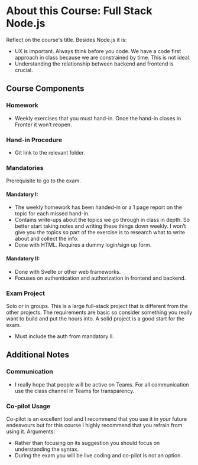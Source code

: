 # About this Course: **Full Stack Node.js**

Reflect on the course's title.  Besides Node.js it is:

- UX is important. Always think before you code. We have a code first approach in class because we are constrained by time. This is not ideal.
- Understanding the relationship between backend and frontend is crucial.  


## Course Components

### Homework
- Weekly exercises that you must hand-in. Once the hand-in closes in Fronter it won’t reopen. 

### Hand-in Procedure
- Git link to the relevant folder. 

### Mandatories
Prerequisite to go to the exam.

#### Mandatory I:
- The weekly homework has been handed-in or a 1 page report on the topic for each missed hand-in. 
- Contains write-ups about the topics we go through in class in depth. So better start taking notes and writing these things down weekly. I won’t give you the topics so part of the exercise is to research what to write about and collect the info. 
- Done with HTML. Requires a dummy login/sign up form.


#### Mandatory II:
- Done with Svelte or other web frameworks. 
- Focuses on authentication and authorization in frontend and backend. 


### Exam Project
Solo or in groups. This is a large full-stack project that is different from the other projects. The requirements are basic so consider something you really want to build and put the hours into. A solid project is a good start for the exam.
- Must include the auth from mandatory II. 


## Additional Notes

### Communication
-  I really hope that people will be active on Teams. For all communication use the class channel in Teams for transparency. 

### Co-pilot Usage
Co-pilot is an excellent tool and I recommend that you use it in your future endeavours but for this course I highly recommend that you refrain from using it. Arguments:
  - Rather than focusing on its suggestion you should focus on understanding the syntax. 
  - During the exam you will be live coding and co-pilot is not an option. 
